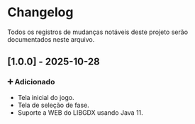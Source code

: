 # Changelog
Todos os registros de mudanças notáveis deste projeto serão documentados neste arquivo.

## [1.0.0] - 2025-10-28
### ➕ Adicionado
* Tela inicial do jogo.
* Tela de seleção de fase.
* Suporte a WEB do LIBGDX usando Java 11.